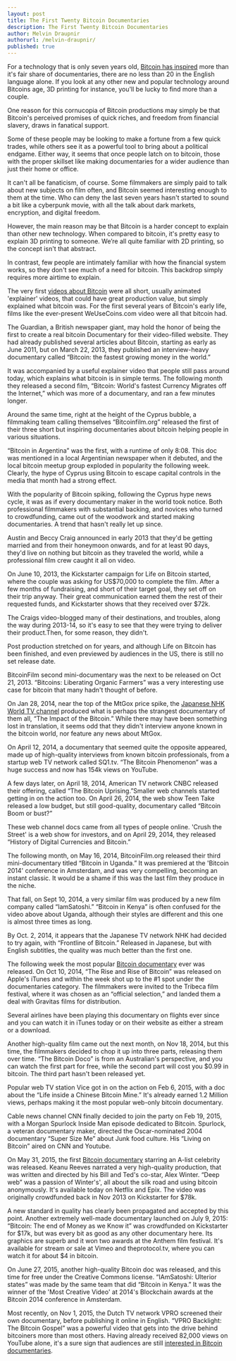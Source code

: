 ```yaml
---
layout: post
title: The First Twenty Bitcoin Documentaries
description: The First Twenty Bitcoin Documentaries
author: Melvin Draupnir
authorurl: /melvin-draupnir/
published: true
---
```


<p>For a technology that is only seven years old, <a href="/the-regain-of-bitcoin-will-it-be-strong-enough/">Bitcoin has inspired</a> more than it's fair share of documentaries, there are no less than 20 in the English language alone. If you look at any other new and popular technology around Bitcoins age, 3D printing for instance, you'll be lucky to find more than a couple.</p>

<p>One reason for this cornucopia of Bitcoin productions may simply be that Bitcoin's perceived promises of quick riches, and freedom from financial slavery, draws in fanatical support.</p>

<p>Some of these people may be looking to make a fortune from a few quick trades, while others see it as a powerful tool to bring about a political endgame. Either way, it seems that once people latch on to bitcoin, those with the proper skillset like making documentaries for a wider audience than just their home or office.</p>

<p>It can't all be fanaticism, of course. Some filmmakers are simply paid to talk about new subjects on film often, and Bitcoin seemed interesting enough to them at the time. Who can deny the last seven years hasn't started to sound a bit like a cyberpunk movie, with all the talk about dark markets, encryption, and digital freedom.</p>

<p>However, the main reason may be that Bitcoin is a harder concept to explain than other new technology. When compared to bitcoin, it's pretty easy to explain 3D printing to someone.  We’re all quite familiar with 2D printing, so the concept isn't that abstract. </p>

<p>In contrast, few people are intimately familiar with how the financial system works, so they don't see much of a need for bitcoin. This backdrop simply requires more airtime to explain.</p>

<p>The very first <a href="/bitcoin-takes-a-dive-on-pboc-interference/">videos about Bitcoin</a> were all short, usually animated 'explainer' videos, that could have great production value, but simply explained what bitcoin was. For the first several years of Bitcoin's early life, films like the ever-present WeUseCoins.com video were all that bitcoin had.</p>

<p>The Guardian, a British newspaper giant, may hold the honor of being the first to create a real bitcoin Documentary for their video-filled website. They had already published several articles about Bitcoin, starting as early as June 2011, but on March 22, 2013, they published an interview-heavy documentary called “Bitcoin: the fastest growing money in the world.”</p>

<p>It was accompanied by a useful explainer video that people still pass around today, which explains what bitcoin is in simple terms. The following month they released a second film, “Bitcoin: World's fastest Currency Migrates off the Internet,” which was more of a documentary, and ran a few minutes longer.</p>

<p>Around the same time, right at the height of the Cyprus bubble, a filmmaking team calling themselves “Bitcoinfilm.org” released the first of their three short but inspiring documentaries about bitcoin helping people in various situations.</p>

<p>“Bitcoin in Argentina” was the first, with a runtime of only 8:08. This doc was mentioned in a local Argentinian newspaper when it debuted, and the local bitcoin meetup group exploded in popularity the following week. Clearly, the hype of Cyprus using Bitcoin to escape capital controls in the media that month had a strong effect.</p>

<p>With the popularity of Bitcoin spiking, following the Cyprus hype news cycle, it was as if every documentary maker in the world took notice. Both professional filmmakers with substantial backing, and novices who turned to crowdfunding, came out of the woodwork and started making documentaries. A trend that hasn't really let up since.</p>

<p>Austin and Beccy Craig announced in early 2013 that they'd be getting married and from their honeymoon onwards, and for at least 90 days, they'd live on nothing but bitcoin as they traveled the world, while a professional film crew caught it all on video.</p>

<p>On June 10, 2013, the Kickstarter campaign for Life on Bitcoin started, where the couple was asking for US$70,000 to complete the film. After a few months of fundraising, and short of their target goal, they set off on their trip anyway. Their great communication earned them the rest of their requested funds, and Kickstarter shows that they received over $72k.</p>

<p>The Craigs video-blogged many of their destinations, and troubles, along the way during 2013-14, so it's easy to see that they were trying to deliver their product.Then, for some reason, they didn't.</p>

<p>Post production stretched on for years, and although Life on Bitcoin has been finished, and even previewed by audiences in the US, there is still no set release date.</p>

<p>BitcoinFilm second mini-documentary was the next to be released on Oct 21, 2013. “Bitcoins: Liberating Organic Farmers” was a very interesting use case for bitcoin that many hadn't thought of before.</p>

<p>On Jan 28, 2014, near the top of the MtGox price spike, the <a href="/bitcoin-over-usd-1030-on-china-fx-reserve-drop/">Japanese NHK World TV channel</a> produced what is perhaps the strangest documentary of them all, “The Impact of the Bitcoin.” While there may have been something lost in translation, it seems odd that they didn't interview anyone known in the bitcoin world, nor feature any news about MtGox.</p>

<p>On April 12, 2014, a documentary that seemed quite the opposite appeared, made up of high-quality interviews from known bitcoin professionals, from a startup web TV network called SQ1.tv. “The Bitcoin Phenomenon” was a huge success and now has 154k views on YouTube.</p>

<p>A few days later, on April 18, 2014, American TV network CNBC released their offering, called “The Bitcoin Uprising.”Smaller web channels started getting in on the action too. On April 26, 2014, the web show Teen Take released a low budget, but still good-quality, documentary called “Bitcoin Boom or bust?”</p>

<p>These web channel docs came from all types of people online. 'Crush the Street' is a web show for investors, and on April 29, 2014, they released “History of Digital Currencies and Bitcoin.”</p>

<p>The following month, on May 16, 2014, BitcoinFilm.org released their third mini-documentary titled “Bitcoin in Uganda.” It was premiered at the 'Bitcoin 2014' conference in Amsterdam, and was very compelling, becoming an instant classic. It would be a shame if this was the last film they produce in the niche.</p>

<p>That fall, on Sept 10, 2014, a very similar film was produced by a new film company called “IamSatoshi.” “Bitcoin in Kenya” is often confused for the video above about Uganda, although their styles are different and this one is almost three times as long.</p>

<p>By Oct. 2, 2014, it appears that the Japanese TV network NHK had decided to try again, with “Frontline of Bitcoin.” Released in Japanese, but with English subtitles, the quality was much better than the first one.</p>

<p>The following week the most popular <a href="/best-bitcoin-quotes/">Bitcoin documentary</a> ever was released. On Oct 10, 2014, “The Rise and Rise of Bitcoin” was released on Apple's iTunes and within the week shot up to the #1 spot under the documentaries category. The filmmakers were invited to the Tribeca film festival, where it was chosen as an “official selection,” and landed them a deal with Gravitas films for distribution.</p>

<p>Several airlines have been playing this documentary on flights ever since and you can watch it in iTunes today or on their website as either a stream or a download.  </p>

<p>Another high-quality film came out the next month, on Nov 18, 2014, but this time, the filmmakers decided to chop it up into three parts, releasing them over time. “The Bitcoin Doco” is from an Australian's perspective, and you can watch the first part for free, while the second part will cost you $0.99 in bitcoin. The third part hasn't been released yet.</p>

<p>Popular web TV station Vice got in on the action on Feb 6, 2015, with a doc about the “Life inside a Chinese Bitcoin Mine.” It's already earned 1.2 Million views, perhaps making it the most popular web-only bitcoin documentary.</p>

<p>Cable news channel CNN finally decided to join the party on Feb 19, 2015, with a Morgan Spurlock Inside Man episode dedicated to Bitcoin. Spurlock, a veteran documentary maker, directed the Oscar-nominated 2004 documentary “Super Size Me” about Junk food culture. His “Living on Bitcoin” aired on CNN and Youtube.</p>

<p>On May 31, 2015, the first <a href="/why-bitcoin-adoption-is-bigger-faster-and-closer-than-you-think/">Bitcoin documentary</a> starring an A-list celebrity was released. Keanu Reeves narrated a very high-quality production, that was written and directed by his Bill and Ted's co-star, Alex Winter. “Deep web” was a passion of Winter's', all about the silk road and using bitcoin anonymously. It's available today on Netflix and Epix. The video was originally crowdfunded back in Nov 2013 on Kickstarter for $78k.</p>

<p>A new standard in quality has clearly been propagated and accepted by this point. Another extremely well-made documentary launched on July 9, 2015: “Bitcoin: The end of Money as we Know it” was crowdfunded on Kickstarter for $17k, but was every bit as good as any other documentary here. Its graphics are superb and it won two awards at the Anthem film festival. It's available for stream or sale at Vimeo and theprotocol.tv, where you can watch it for about $4 in bitcoin.</p>

<p>On June 27, 2015, another high-quality Bitcoin doc was released, and this time for free under the Creative Commons license. “IAmSatoshi: Ulterior states” was made by the same team that did “Bitcoin in Kenya.” It was the winner of the 'Most Creative Video' at 2014's Blockchain awards at the Bitcoin 2014 conference in Amsterdam.</p>

<p>Most recently, on Nov 1, 2015, the Dutch TV network VPRO screened their own documentary, before publishing it online in English. “VPRO Backlight: The Bitcoin Gospel” was a powerful video that gets into the drive behind bitcoiners more than most others. Having already received 82,000 views on YouTube alone, it's a sure sign that audiences are still <a href="/for-trezor-this-is-what-segregated-witness-means/">interested in Bitcoin documentaries</a>.</p>
